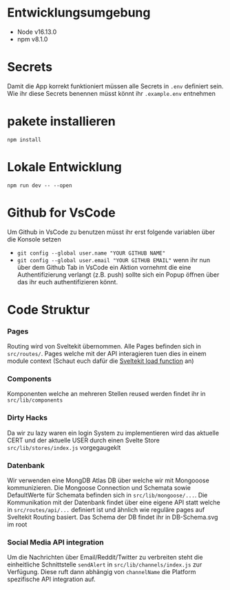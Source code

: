 # Entwicklungsumgebung
+ Node v16.13.0
+ npm v8.1.0

# Secrets
Damit die App korrekt funktioniert müssen alle Secrets in `.env` definiert sein. Wie ihr diese Secrets benennen müsst könnt ihr `.example.env` entnehmen 

# pakete installieren
```console
npm install
```
# Lokale Entwicklung
```console
npm run dev -- --open
```

# Github for VsCode
Um Github in VsCode zu benutzen müsst ihr erst folgende variablen über die Konsole setzen
+ `git config --global user.name "YOUR GITHUB NAME"`
+ `git config --global user.email "YOUR GITHUB EMAIL"`
wenn ihr nun über dem Github Tab in VsCode ein Aktion vornehmt die eine Authentifizierung verlangt (z.B. push) sollte sich ein Popup öffnen über das ihr euch authentifizieren könnt.

# Code Struktur
### Pages
Routing wird von Sveltekit übernommen. Alle Pages befinden sich in `src/routes/`. Pages welche mit der API interagieren tuen dies in einem module context (Schaut euch dafür die [Sveltekit load function](https://kit.svelte.dev/docs/loading) an)

### Components
Komponenten welche an mehreren Stellen reused werden findet ihr in `src/lib/components`

### Dirty Hacks
Da wir zu lazy waren ein login System zu implementieren wird das aktuelle CERT und der aktuelle USER durch einen Svelte Store `src/lib/stores/index.js` vorgegaugeklt

### Datenbank
Wir verwenden eine MongDB Atlas DB über welche wir mit Mongooose kommunizieren.
Die Mongoose Connection und Schemata sowie DefaultWerte für Schemata befinden sich in `src/lib/mongoose/...`.
Die Kommunikation mit der Datenbank findet über eine eigene API statt welche in `src/routes/api/...` definiert ist und ähnlich wie reguläre pages auf Sveltekit Routing basiert.
Das Schema der DB findet ihr in DB-Schema.svg im root

### Social Media API integration
Um die Nachrichten über Email/Reddit/Twitter zu verbreiten steht die einheitliche Schnittstelle `sendAlert` in `src/lib/channels/index.js` zur Verfügung. Diese ruft dann abhängig von `channelName` die Platform spezifische API integration auf.
